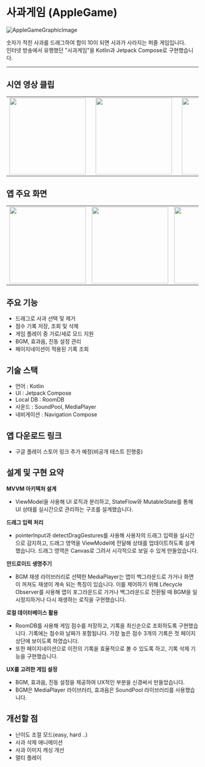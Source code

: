 # 사과게임 (AppleGame)

![AppleGameGraphicImage](https://github.com/user-attachments/assets/34a9c8b3-ea58-48f9-98ac-d132b7095aed)

숫자가 적힌 사과를 드래그하여 합이 10이 되면 사과가 사라지는 퍼즐 게임입니다.  
인터넷 방송에서 유행했던 "사과게임"을 Kotlin과 Jetpack Compose로 구현했습니다.
<hr/>

## 시연 영상 클립
<table>
  <tr>
    <td><img src="https://github.com/user-attachments/assets/96fd1216-ca53-46fa-8f96-a8b4cd99f7d4" width="200" style="margin-right: 10px;"></td>
    <td><img src="https://github.com/user-attachments/assets/e3cec1df-1d56-4f79-acd7-546b0f75f4c9" width="200" style="margin-right: 10px;"></td>
    <td><img src="https://github.com/user-attachments/assets/3ffb24e6-a98b-415d-9f52-1ca365a0b8cf" width="200"></td>
  </tr>
</table>

## 앱 주요 화면
<table>
  <tr>
    <td><img src="https://github.com/user-attachments/assets/58a0ee0e-f9c8-45dc-ab88-e46cbe0b1004" width="200"></td>
    <td><img src="https://github.com/user-attachments/assets/67627df7-d9df-4c7e-881e-18aaf5bfee67" width="200"></td>
    <td><img src="https://github.com/user-attachments/assets/49763774-9ef2-4916-b843-3195c9b3b3fb" width="200"></td>
    <td><img src="https://github.com/user-attachments/assets/9414873d-4224-4b65-ba57-c660e506b236" width="200"></td>
    <td><img src="https://github.com/user-attachments/assets/c20351e3-6348-468b-8dd3-65398ae63cf8" width="200"></td>
    <td><img src="https://github.com/user-attachments/assets/582c7c78-dacd-4f12-ba9c-8ce8d5383900" width="200"></td>
  </tr>
</table>


## 주요 기능
-  드래그로 사과 선택 및 제거
-  점수 기록 저장, 조회 및 삭제
-  게임 플레이 중 가로/세로 모드 지원
-  BGM, 효과음, 진동 설정 관리
-  페이지네이션이 적용된 기록 조회


## 기술 스택
- 언어 : Kotlin
- UI : Jetpack Compose
- Local DB : RoomDB
- 사운드 : SoundPool, MediaPlayer
- 네비게이션  : Navigation Compose

## 앱 다운로드 링크
* 구글 플레이 스토어 링크 추가 예정(비공개 테스트 진행중)

## 설계 및 구현 요약
**MVVM 아키텍처 설계**
- ViewModel을 사용해 UI 로직과 분리하고, StateFlow와 MutableState를 통해 UI 상태를 실시간으로 관리하는 구조를 설계했습니다.
  
**드래그 입력 처리**
- pointerInput과 detectDragGestures를 사용해 사용자의 드래그 입력을 실시간으로 감지하고, 드래그 영역을 ViewModel에 전달해 상태를 업데이트하도록 설계했습니다. 드래그 영역은 Canvas로 그려서 시각적으로 보일 수 있게 만들었습니다.
  
**안드로이드 생명주기**
- BGM 재생 라이브러리로 선택한 MediaPlayer는 앱이 백그라운드로 가거나 화면이 꺼져도 재생이 계속 되는 특징이 있습니다. 이를 제어하기 위해 Lifecycle Observer를 사용해 앱이 포그라운드로 가거나 백그라운드로 전환될 때 BGM을 일시정지하거나 다시 재생하는 로직을 구현했습니다.
  
**로컬 데이터베이스 활용**
- RoomDB를 사용해 게임 점수를 저장하고, 기록을 최신순으로 조회하도록 구현했습니다. 기록에는 점수와 날짜가 포함됩니다. 가장 높은 점수 3개의 기록은 첫 페이지 상단에 보이도록 하였습니다.
- 또한 페이지네이션으로 이전의 기록을 효율적으로 볼 수 있도록 하고, 기록 삭제 기능을 구현했습니다. 
    
**UX를 고려한 게임 설정**
- BGM, 효과음, 진동 설정을 제공하여 UX적인 부분을 신경써서 만들었습니다.
- BGM은 MediaPlayer 라이브러리, 효과음은 SoundPool 라이브러리를 사용했습니다.
    
## 개선할 점
- 난이도 조절 모드(easy, hard ..)
- 사과 삭제 애니메이션
- 사과 이미지 캐싱 개선
- 멀티 플레이
